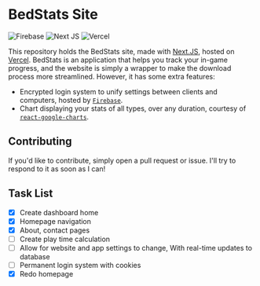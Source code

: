 # BedStats Site

![Firebase](https://img.shields.io/badge/firebase-%23039BE5.svg?style=for-the-badge&logo=firebase) ![Next JS](https://img.shields.io/badge/Next-black?style=for-the-badge&logo=next.js&logoColor=white) ![Vercel](https://img.shields.io/badge/vercel-%23000000.svg?style=for-the-badge&logo=vercel&logoColor=white)

This repository holds the BedStats site, made with [Next.JS](https://nextjs.org), hosted on [Vercel](https://vercel.com). BedStats is an application that helps you track your in-game progress, and the website is simply a wrapper to make the download process more streamlined. However, it has some extra features:

- Encrypted login system to unify settings between clients and computers, hosted by [`Firebase`](https://firebase.google.com/).
- Chart displaying your stats of all types, over any duration, courtesy of [`react-google-charts`](https://www.react-google-charts.com/).

## Contributing

If you'd like to contribute, simply open a pull request or issue. I'll try to respond to it as soon as I can!

## Task List

- [x] Create dashboard home
- [x] Homepage navigation
- [x] About, contact pages
- [ ] Create play time calculation
- [ ] Allow for website and app settings to change, With real-time updates to database
- [ ] Permanent login system with cookies
- [x] Redo homepage
